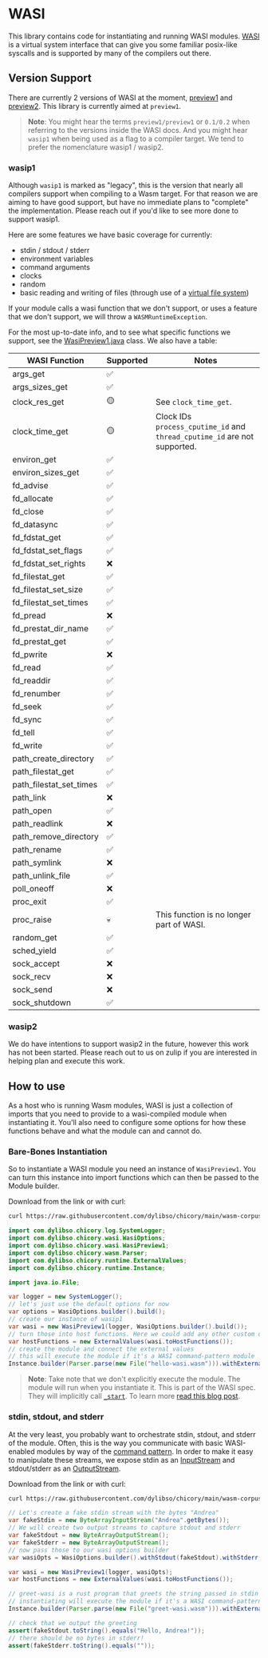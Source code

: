 # WASI

This library contains code for instantiating and running WASI modules.
[WASI](https://wasi.dev/) is a virtual system interface that can give you some familiar posix-like syscalls and is supported
by many of the compilers out there.

## Version Support

There are currently 2 versions of WASI at the moment, [preview1](https://github.com/WebAssembly/WASI/blob/main/legacy/README.md) and [preview2](https://github.com/WebAssembly/WASI/blob/main/preview2/README.md). This library is currently
aimed at `preview1`.

> **Note**: You might hear the terms `preview1/preview1` or `0.1/0.2` when referring to the versions inside the WASI docs.
> And you might hear `wasip1` when being used as a flag to a compiler target. We tend to prefer the nomenclature wasip1 / wasip2.

### wasip1

Although `wasip1` is marked as "legacy", this is the version that nearly all compilers support when compiling to a Wasm target. For that reason we are aiming to have good support, but have no immediate plans to "complete" the implementation.
Please reach out if you'd like to see more done to support wasip1.

Here are some features we have basic coverage for currently:

* stdin / stdout / stderr
* environment variables
* command arguments
* clocks
* random
* basic reading and writing of files (through use of a [virtual file system](https://github.com/google/jimfs))

If your module calls a wasi function that we don't support, or uses a feature that we don't support, we will throw a `WASMRuntimeException`.

For the most up-to-date info, and to see what specific functions we support, see the [WasiPreview1.java](https://github.com/dylibso/chicory/blob/main/wasi/src/main/java/com/dylibso/chicory/wasi/WasiPreview1.java) class.
We also have a table:

| WASI Function           | Supported | Notes                                                                     |
|-------------------------|-----------|---------------------------------------------------------------------------|
| args_get                | ✅         |                                                                           |
| args_sizes_get          | ✅         |                                                                           |
| clock_res_get           | 🟡        | See `clock_time_get`.                                                     |
| clock_time_get          | 🟡        | Clock IDs `process_cputime_id` and `thread_cputime_id` are not supported. |
| environ_get             | ✅         |                                                                           |
| environ_sizes_get       | ✅         |                                                                           |
| fd_advise               | ✅         |                                                                           |
| fd_allocate             | ✅         |                                                                           |
| fd_close                | ✅         |                                                                           |
| fd_datasync             | ✅         |                                                                           |
| fd_fdstat_get           | ✅         |                                                                           |
| fd_fdstat_set_flags     | ✅         |                                                                           |
| fd_fdstat_set_rights    | ❌         |                                                                           |
| fd_filestat_get         | ✅         |                                                                           |
| fd_filestat_set_size    | ✅         |                                                                           |
| fd_filestat_set_times   | ✅         |                                                                           |
| fd_pread                | ❌         |                                                                           |
| fd_prestat_dir_name     | ✅         |                                                                           |
| fd_prestat_get          | ✅         |                                                                           |
| fd_pwrite               | ❌         |                                                                           |
| fd_read                 | ✅         |                                                                           |
| fd_readdir              | ✅         |                                                                           |
| fd_renumber             | ✅         |                                                                           |
| fd_seek                 | ✅         |                                                                           |
| fd_sync                 | ✅         |                                                                           |
| fd_tell                 | ✅         |                                                                           |
| fd_write                | ✅         |                                                                           |
| path_create_directory   | ✅         |                                                                           |
| path_filestat_get       | ✅         |                                                                           |
| path_filestat_set_times | ✅         |                                                                           |
| path_link               | ❌         |                                                                           |
| path_open               | ✅         |                                                                           |
| path_readlink           | ❌         |                                                                           |
| path_remove_directory   | ✅         |                                                                           |
| path_rename             | ✅         |                                                                           |
| path_symlink            | ❌         |                                                                           |
| path_unlink_file        | ✅         |                                                                           |
| poll_oneoff             | ❌         |                                                                           |
| proc_exit               | ✅         |                                                                           |
| proc_raise              | 💀        | This function is no longer part of WASI.                                  |
| random_get              | ✅         |                                                                           |
| sched_yield             | ✅         |                                                                           |
| sock_accept             | ❌         |                                                                           |
| sock_recv               | ❌         |                                                                           |
| sock_send               | ❌         |                                                                           |
| sock_shutdown           | ✅         |                                                                           |

<!--
```java
//DEPS com.dylibso.chicory:wasi:999-SNAPSHOT
```
-->

<!--
```java
public void copyFileFromWasmCorpus(String sourceName, String destName) throws Exception {
  var dest = new File(".").toPath().resolve(destName);
  if (dest.toFile().exists()) {
    dest.toFile().delete();
  }
  Files.copy(new File(".").toPath()
          .resolve("wasm-corpus")
          .resolve("src")
          .resolve("main")
          .resolve("resources")
          .resolve("compiled")
          .resolve(sourceName),
          dest,
          StandardCopyOption.REPLACE_EXISTING);
}

var readmeResults = "readmes/wasi/current";
new File(readmeResults).mkdirs();

public void writeResultFile(String name, String content) throws Exception {
  FileWriter fileWriter = new FileWriter(new File(".").toPath().resolve(readmeResults).resolve(name).toFile());
  PrintWriter printWriter = new PrintWriter(fileWriter);
  printWriter.print(content);
  printWriter.flush();
  printWriter.close();
}
```
-->

### wasip2

We do have intentions to support wasip2 in the future, however this work has not been started. Please reach out to us on zulip if you are interested in helping plan and execute this work.

## How to use

As a host who is running Wasm modules, WASI is just a collection of imports that you need to provide
to a wasi-compiled module when instantiating it. You'll also need to configure some options for how
these functions behave and what the module can and cannot do.

### Bare-Bones Instantiation

So to instantiate a WASI module you need an instance of `WasiPreview1`. You can turn this instance into
import functions which can then be passed to the Module builder.

Download from the link or with curl:

```bash
curl https://raw.githubusercontent.com/dylibso/chicory/main/wasm-corpus/src/main/resources/compiled/hello-wasi.wat.wasm > hello-wasi.wasm
```

<!--
```java
copyFileFromWasmCorpus("hello-wasi.wat.wasm", "hello-wasi.wasm");
```
-->

```java
import com.dylibso.chicory.log.SystemLogger;
import com.dylibso.chicory.wasi.WasiOptions;
import com.dylibso.chicory.wasi.WasiPreview1;
import com.dylibso.chicory.wasm.Parser;
import com.dylibso.chicory.runtime.ExternalValues;
import com.dylibso.chicory.runtime.Instance;

import java.io.File;

var logger = new SystemLogger();
// let's just use the default options for now
var options = WasiOptions.builder().build();
// create our instance of wasip1
var wasi = new WasiPreview1(logger, WasiOptions.builder().build());
// turn those into host functions. Here we could add any other custom definitions we have
var hostFunctions = new ExternalValues(wasi.toHostFunctions());
// create the module and connect the external values
// this will execute the module if it's a WASI command-pattern module
Instance.builder(Parser.parse(new File("hello-wasi.wasm"))).withExternalValues(hostFunctions).build();
```

> **Note**: Take note that we don't explicitly execute the module. The module will run when you instantiate it. This
> is part of the WASI spec. They will implicitly call [`_start`](https://webassembly.github.io/spec/core/syntax/modules.html#start-function). To learn more [read this blog post](https://dylibso.com/blog/wasi-command-reactor/).

### stdin, stdout, and stderr

At the very least, you probably want to orchestrate stdin, stdout, and stderr of the module.
Often, this is the way you communicate with basic WASI-enabled modules by way of the [command pattern](https://dylibso.com/blog/wasi-command-reactor/).
In order to make it easy to manipulate these streams, we expose stdin as an [InputStream](https://docs.oracle.com/javase/8/docs/api/java/io/InputStream.html)
and stdout/stderr as an [OutputStream](https://docs.oracle.com/javase/8/docs/api/java/io/OutputStream.html).

Download from the link or with curl:

```bash
curl https://raw.githubusercontent.com/dylibso/chicory/main/wasm-corpus/src/main/resources/compiled/greet-wasi.rs.wasm > greet-wasi.wasm
```

<!--
```java
copyFileFromWasmCorpus("greet-wasi.rs.wasm", "greet-wasi.wasm");
```
-->

```java
// Let's create a fake stdin stream with the bytes "Andrea"
var fakeStdin = new ByteArrayInputStream("Andrea".getBytes());
// We will create two output streams to capture stdout and stderr
var fakeStdout = new ByteArrayOutputStream();
var fakeStderr = new ByteArrayOutputStream();
// now pass those to our wasi options builder
var wasiOpts = WasiOptions.builder().withStdout(fakeStdout).withStderr(fakeStderr).withStdin(fakeStdin).build();

var wasi = new WasiPreview1(logger, wasiOpts);
var hostFunctions = new ExternalValues(wasi.toHostFunctions());

// greet-wasi is a rust program that greets the string passed in stdin
// instantiating will execute the module if it's a WASI command-pattern module
Instance.builder(Parser.parse(new File("greet-wasi.wasm"))).withExternalValues(hostFunctions).build();

// check that we output the greeting
assert(fakeStdout.toString().equals("Hello, Andrea!"));
// there should be no bytes in stderr!
assert(fakeStderr.toString().equals(""));
```

<!--
```java
writeResultFile("greet-wasi.result", fakeStdout.toString() + fakeStderr.toString());
```
-->
